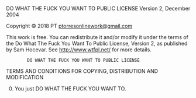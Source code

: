 DO WHAT THE FUCK YOU WANT TO PUBLIC LICENSE 
                    Version 2, December 2004 

 Copyright © 2018 PT <ptorresonlinework@gmail.com>
 
This work is free. You can redistribute it and/or modify it under the
terms of the Do What The Fuck You Want To Public License, Version 2,
as published by Sam Hocevar. See http://www.wtfpl.net/ for more details.


            DO WHAT THE FUCK YOU WANT TO PUBLIC LICENSE 
   TERMS AND CONDITIONS FOR COPYING, DISTRIBUTION AND MODIFICATION 

  0. You just DO WHAT THE FUCK YOU WANT TO.
